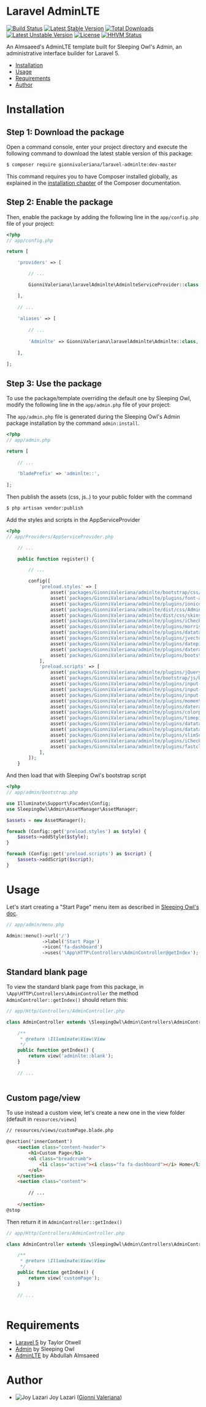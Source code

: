 Laravel AdminLTE
================
[![Build Status](https://travis-ci.org/gionnivaleriana/laravel-adminlte.svg)](https://travis-ci.org/gionnivaleriana/laravel-adminlte)
[![Latest Stable Version](https://poser.pugx.org/gionnivaleriana/laravel-adminlte/v/stable.svg)](https://packagist.org/packages/gionnivaleriana/laravel-adminlte) 
[![Total Downloads](https://poser.pugx.org/gionnivaleriana/laravel-adminlte/downloads.svg)](https://packagist.org/packages/gionnivaleriana/laravel-adminlte) 
[![Latest Unstable Version](https://poser.pugx.org/gionnivaleriana/laravel-adminlte/v/unstable.svg)](https://packagist.org/packages/gionnivaleriana/laravel-adminlte) 
[![License](https://poser.pugx.org/gionnivaleriana/laravel-adminlte/license.svg)](https://packagist.org/packages/gionnivaleriana/laravel-adminlte)
[![HHVM Status](http://hhvm.h4cc.de/badge/gionnivaleriana/laravel-adminlte.svg)](http://hhvm.h4cc.de/package/gionnivaleriana/laravel-adminlte)

An Almsaeed's AdminLTE template built for Sleeping Owl's Admin, an administrative interface builder for Laravel 5.

- [Installation](#installation)
- [Usage](#usage)
- [Requirements](#requirements)
- [Author](#author)

Installation
============

Step 1: Download the package
----------------------------

Open a command console, enter your project directory and execute the following command to download the latest stable version of this package:

```bash
$ composer require gionnivaleriana/laravel-adminlte:dev-master
```

This command requires you to have Composer installed globally, as explained in the [installation chapter](https://getcomposer.org/doc/00-intro.md) of the Composer documentation.

Step 2: Enable the package
--------------------------

Then, enable the package by adding the following line in the `app/config.php` file of your project:

```php
<?php
// app/config.php

return [

    'providers' => [

        // ...

        GionniValeriana\laravelAdminlte\AdminlteServiceProvider::class

    ],
    
    // ...
    
    'aliases' => [
    
        // ...
    
        'Adminlte' => GionniValeriana\laravelAdminlte\Adminlte::class,
    
    ],
    
];
```

Step 3: Use the package
-----------------------

To use the package/template overriding the default one by Sleeping Owl, modify the following line in the `app/admin.php` file of your project:

The `app/admin.php` file is generated during the Sleeping Owl's Admin package installation by the command `admin:install`.

```php
<?php
// app/admin.php

return [
    
    // ...

    'bladePrefix' => 'adminlte::',
    
];
```

Then publish the assets (css, js..) to your public folder with the command

```bash
$ php artisan vendor:publish
```

Add the styles and scripts in the AppServiceProvider

```php
<?php
// app/Providers/AppServiceProvider.php

    // ...

    public function register() {

        // ...

        config([
            'preload.styles' => [
                asset('packages/GionniValeriana/adminlte/bootstrap/css/bootstrap.min.css'),
                asset('packages/GionniValeriana/adminlte/plugins/font-awesome/font-awesome.min.css'),
                asset('packages/GionniValeriana/adminlte/plugins/ionicons/ionicons.min.css'),
                asset('packages/GionniValeriana/adminlte/dist/css/AdminLTE.min.css'),
                asset('packages/GionniValeriana/adminlte/dist/css/skins/_all-skins.min.css'),
                asset('packages/GionniValeriana/adminlte/plugins/iCheck/flat/blue.css'),
                asset('packages/GionniValeriana/adminlte/plugins/morris/morris.css'),
                asset('packages/GionniValeriana/adminlte/plugins/datatables/dataTables.bootstrap.css'),
                asset('packages/GionniValeriana/adminlte/plugins/jvectormap/jquery-jvectormap-1.2.2.css'),
                asset('packages/GionniValeriana/adminlte/plugins/datepicker/datepicker3.css'),
                asset('packages/GionniValeriana/adminlte/plugins/daterangepicker/daterangepicker-bs3.css'),
                asset('packages/GionniValeriana/adminlte/plugins/bootstrap-wysihtml5/bootstrap3-wysihtml5.min.css'),
            ],
            'preload.scripts' => [
                asset('packages/GionniValeriana/adminlte/plugins/jQuery/jQuery-2.1.3.min.js'),
                asset('packages/GionniValeriana/adminlte/bootstrap/js/bootstrap.min.js'),
                asset('packages/GionniValeriana/adminlte/plugins/input-mask/jquery.inputmask.js'),
                asset('packages/GionniValeriana/adminlte/plugins/input-mask/jquery.inputmask.date.extensions.js'),
                asset('packages/GionniValeriana/adminlte/plugins/input-mask/jquery.inputmask.extensions.js'),
                asset('packages/GionniValeriana/adminlte/plugins/moment/moment.min.js'),
                asset('packages/GionniValeriana/adminlte/plugins/daterangepicker/daterangepicker.js'),
                asset('packages/GionniValeriana/adminlte/plugins/colorpicker/bootstrap-colorpicker.min.js'),
                asset('packages/GionniValeriana/adminlte/plugins/timepicker/bootstrap-timepicker.min.js'),
                asset('packages/GionniValeriana/adminlte/plugins/datatables/jquery.dataTables.js'),
                asset('packages/GionniValeriana/adminlte/plugins/datatables/dataTables.bootstrap.js'),
                asset('packages/GionniValeriana/adminlte/plugins/slimScroll/jquery.slimscroll.min.js'),
                asset('packages/GionniValeriana/adminlte/plugins/iCheck/icheck.min.js'),
                asset('packages/GionniValeriana/adminlte/plugins/fastclick/fastclick.min.js'),
            ],
        ]);
    }
```

And then load that with Sleeping Owl's bootstrap script

```php
<?php
// app/admin/bootstrap.php

use Illuminate\Support\Facades\Config;
use SleepingOwl\Admin\AssetManager\AssetManager;

$assets = new AssetManager();

foreach (Config::get('preload.styles') as $style) {
    $assets->addStyle($style);
}

foreach (Config::get('preload.scripts') as $script) {
    $assets->addScript($script);
}
```

Usage
=====
Let's start creating a "Start Page" menu item as described in [Sleeping Owl's doc](http://sleeping-owl.github.io/en/Getting_Started/Menu_Configuration.html).

```php
// app/admin/menu.php

Admin::menu()->url('/')
             ->label('Start Page')
             ->icon('fa-dashboard')
             ->uses('\App\HTTP\Controllers\AdminController@getIndex');

```

Standard blank page
-------------------
To view the standard blank page from this package, in `\App\HTTP\Controllers\AdminController` the method `AdminController::getIndex()` should return this:

```php
// app/Http/Controllers/AdminController.php

class AdminController extends \SleepingOwl\Admin\Controllers\AdminController {

    /**
     * @return \Illuminate\View\View
     */
    public function getIndex() {
        return view('adminlte::blank');
    }
    
    // ...
    
```

Custom page/view
----------------
To use instead a custom view, let's create a new one in the view folder (default in `resources/views`)
 
```html
// resources/views/customPage.blade.php

@section('innerContent')
    <section class="content-header">
        <h1>Custom Page</h1>
        <ol class="breadcrumb">
            <li class="active"><i class="fa fa-dashboard"></i> Home</li>
        </ol>
    </section>
    <section class="content">
    
        // ...
        
    </section>
@stop

```

Then return it in `AdminController::getIndex()`

```php
// app/Http/Controllers/AdminController.php

class AdminController extends \SleepingOwl\Admin\Controllers\AdminController {

    /**
     * @return \Illuminate\View\View
     */
    public function getIndex() {
        return view('customPage');
    }
    
    // ...
    
```

Requirements
============
* [Laravel 5](http://github.com/laravel/laravel) by Taylor Otwell
* [Admin](http://github.com/sleeping-owl/admin) by Sleeping Owl
* [AdminLTE](http://github.com/almasaeed2010/AdminLTE) by Abdullah Almsaeed

Author
======
* ![Joy Lazari](https://avatars0.githubusercontent.com/u/6898095?s=15) Joy Lazari ([Gionni Valeriana](https://github.com/gionnivaleriana))